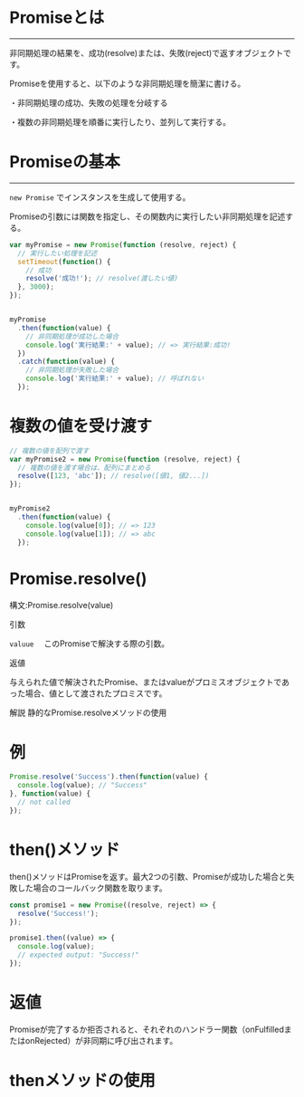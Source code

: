 # Promiseとは

___________________________________________________________________________

非同期処理の結果を、成功(resolve)または、失敗(reject)で返すオブジェクトです。

Promiseを使用すると、以下のような非同期処理を簡潔に書ける。

・非同期処理の成功、失敗の処理を分岐する

・複数の非同期処理を順番に実行したり、並列して実行する。

# Promiseの基本

___________________________________________________________________________

```new Promise```
でインスタンスを生成して使用する。

Promiseの引数には関数を指定し、その関数内に実行したい非同期処理を記述する。

```javascript
var myPromise = new Promise(function (resolve, reject) {
  // 実行したい処理を記述
  setTimeout(function() {
    // 成功
    resolve('成功!'); // resolve(渡したい値)
  }, 3000);
});


myPromise
  .then(function(value) {
    // 非同期処理が成功した場合
    console.log('実行結果:' + value); // => 実行結果:成功!
  })
  .catch(function(value) {
    // 非同期処理が失敗した場合
    console.log('実行結果:' + value); // 呼ばれない
  });
```
# 複数の値を受け渡す
```javascript
// 複数の値を配列で渡す
var myPromise2 = new Promise(function (resolve, reject) {
  // 複数の値を渡す場合は、配列にまとめる
  resolve([123, 'abc']); // resolve([値1, 値2...])
});


myPromise2
  .then(function(value) {
    console.log(value[0]); // => 123
    console.log(value[1]); // => abc
  });
```
# Promise.resolve()

構文:Promise.resolve(value)

引数

```valuue```
 　このPromiseで解決する際の引数。

返値

与えられた値で解決されたPromise、またはvalueがプロミスオブジェクトであった場合、値として渡されたプロミスです。

解説
静的なPromise.resolveメソッドの使用

# 例

```javascript
Promise.resolve('Success').then(function(value) {
  console.log(value); // "Success"
}, function(value) {
  // not called
});
```

# then()メソッド

then()メソッドはPromiseを返す。最大2つの引数、Promiseが成功した場合と失敗した場合のコールバック関数を取ります。

```javascript
const promise1 = new Promise((resolve, reject) => {
  resolve('Success!');
});

promise1.then((value) => {
  console.log(value);
  // expected output: "Success!"
});

```

# 返値

Promiseが完了するか拒否されると、それぞれのハンドラー関数（onFulfilledまたはonRejected）が非同期に呼び出されます。


# thenメソッドの使用

